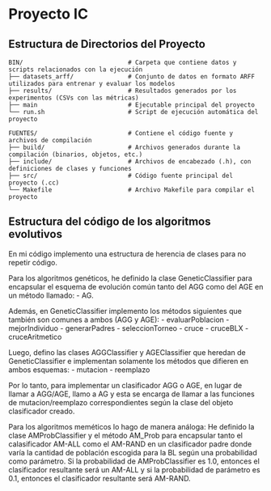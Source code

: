 # Proyecto IC

## Estructura de Directorios del Proyecto

```plaintext
BIN/                             # Carpeta que contiene datos y scripts relacionados con la ejecución
├── datasets_arff/               # Conjunto de datos en formato ARFF utilizados para entrenar y evaluar los modelos
├── results/                     # Resultados generados por los experimentos (CSVs con las métricas)
├── main                         # Ejecutable principal del proyecto
└── run.sh                       # Script de ejecución automática del proyecto

FUENTES/                         # Contiene el código fuente y archivos de compilación
├── build/                       # Archivos generados durante la compilación (binarios, objetos, etc.)
├── include/                     # Archivos de encabezado (.h), con definiciones de clases y funciones
├── src/                         # Código fuente principal del proyecto (.cc)
└── Makefile                     # Archivo Makefile para compilar el proyecto
```

## Estructura del código de los algoritmos evolutivos

En mi código implemento una estructura de herencia de clases para no repetir código.

Para los algoritmos genéticos, he definido la clase GeneticClassifier para encapsular el esquema de evolución común tanto del AGG como del AGE en un método llamado:
    - AG. 
    
Además, en GeneticClassifier implemento los métodos siguientes que también son comunes a ambos (AGG y AGE):
    - evaluarPoblacion
    - mejorIndividuo
    - generarPadres
    - seleccionTorneo
    - cruce
    - cruceBLX
    - cruceAritmetico

Luego, defino las clases AGGClassifier y AGEClassifier que heredan de GeneticClassifier e implementan solamente los métodos que difieren en ambos esquemas:
    - mutacion
    - reemplazo

Por lo tanto, para implementar un clasificador AGG o AGE, en lugar de llamar a AGG/AGE, llamo a AG y esta se encarga de llamar a las funciones de mutacion/reemplazo correspondientes según la clase del objeto clasificador creado.

Para los algoritmos meméticos lo hago de manera análoga: He definido la clase AMProbClassifier y el método AM_Prob para encapsular tanto el calasificador AM-ALL como el AM-RAND en un clasificador padre donde varía la cantidad de población escogida para la BL según una probabilidad como parámetro. Si la probabilidad de AMProbClassifier es 1.0, entonces el clasificador resultante será un AM-ALL y si la probabilidad de parámetro es 0.1, entonces el clasificador resultante será AM-RAND.
